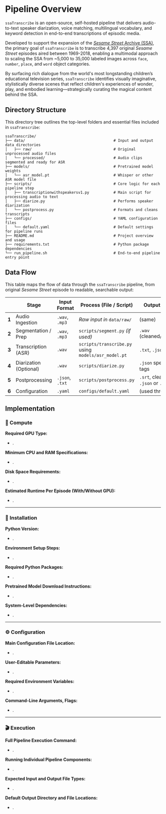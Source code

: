 # Pipeline Overview

`ssaTranscribe` is an open-source, self-hosted pipeline that delivers audio-to-text speaker diarization, voice matching, multilingual vocabulary, and keyword detection in end-to-end transcriptions of episodic media.

Developed to support the expansion of the [_Sesame Street_ Archive (SSA)](https://www.sesamestreetarchive.io/), the primary goal of `ssaTranscribe` is to transcribe 4,397 original _Sesame Street_ episodes aired between 1969-2018, enabling a multimodal approach to scaling the SSA from ~5,000 to 35,000 labeled images across `face`, `number`, `place`, and `word` object categories.

By surfacing rich dialogue from the world's most longstanding children’s educational television series, `ssaTranscribe` identifies visually imaginative, stylistically diverse scenes that reflect children's experiences of wonder, play, and embodied learning—strategically curating the magical content behind the SSA.

## Directory Structure

This directory tree outlines the top-level folders and essential files included in `ssaTranscribe`:

```plaintext
ssaTranscribe/
├── data/                                        # Input and output data directories
│   ├── raw/                                     # Original unprocessed audio files
│   └── processed/                               # Audio clips segmented and ready for ASR
├── models/                                      # Pretrained model weights
│   └── asr_model.pt                             # Whisper or other ASR model file
├── scripts/                                     # Core logic for each pipeline step
│   ├── transcriptionwithspeakersv1.py           # Main script for processing audio to text
│   ├── diarize.py                               # Performs speaker diarization
│   └── postprocess.py                           # Formats and cleans transcripts
├── configs/                                     # YAML configuration files
│   └── default.yaml                             # Default settings for pipeline runs
├── README.md                                    # Project overview and usage
├── requirements.txt                             # Python package dependencies
└── run_pipeline.sh                              # End-to-end pipeline entry point
```

## Data Flow

This table maps the flow of data through the `ssaTranscribe` pipeline, from original _Sesame Street_ episode to readable, searchable output:

|     | Stage                  | Input Format    | Process (File / Script)                             | Output Format                     | Output Location        |
|-----| ---------------------- | --------------- | --------------------------------------------------- | --------------------------------- | ---------------------- |
|**1**| Audio Ingestion        | `.wav`, `.mp3`  | *Raw input in* `data/raw/`                          | (same)                            | `data/raw/`            |
|**2**| Segmentation / Prep    | `.wav`, `.mp3`  | `scripts/segment.py` *(if used)*                    | `.wav` (cleaned/trimmed)          | `data/processed/`      |
|**3**| Transcription (ASR)    | `.wav`          | `scripts/transcribe.py` using `models/asr_model.pt` | `.txt`, `.json`                   | `outputs/transcripts/` |
|**4**| Diarization (Optional) | `.wav`          | `scripts/diarize.py`                                | `.json` speaker tags              | `outputs/transcripts/` |
|**5**| Postprocessing         | `.json`, `.txt` | `scripts/postprocess.py`                            | `.srt`, cleaned `.json` or `.txt` | `outputs/transcripts/` |
|**6**| Configuration          | `.yaml`         | `configs/default.yaml`                              | (used throughout)                 | —                      |

## Implementation

### 💪 Compute

**Required GPU Type:**
- .

**Minimum CPU and RAM Specifications:**
- .

**Disk Space Requirements:**
- .

**Estimated Runtime Per Episode (With/Without GPU):**
- .

---

### 📩 Installation

**Python Version:**
- .

**Environment Setup Steps:**
- .

**Required Python Packages:**
- .

**Pretrained Model Download Instructions:**
- .

**System-Level Dependencies:**
- .

---

### ⚙️ Configuration

**Main Configuration File Location:**
- .

**User-Editable Parameters:**
- .

**Required Environment Variables:**
- .

**Command-Line Arguments, Flags:**
- .

---

### 🎬 Execution

**Full Pipeline Execution Command:**
- .

**Running Individual Pipeline Components:**
- .

**Expected Input and Output File Types:**
- .

**Default Output Directory and File Locations:**
- .
